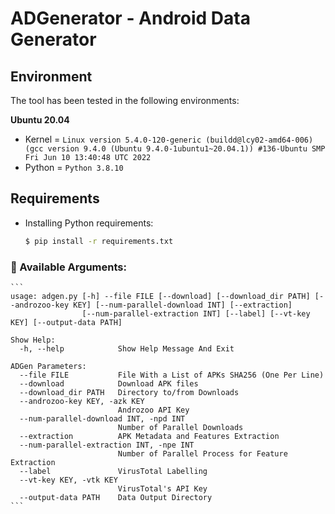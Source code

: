 # ADGenerator - Android Data Generator

## Environment

The tool has been tested in the following environments:

**Ubuntu 20.04**

- Kernel = `Linux version 5.4.0-120-generic (buildd@lcy02-amd64-006) (gcc version 9.4.0 (Ubuntu 9.4.0-1ubuntu1~20.04.1)) #136-Ubuntu SMP Fri Jun 10 13:40:48 UTC 2022`
- Python = `Python 3.8.10`

## Requirements
- Installing Python requirements:

    ```sh
    $ pip install -r requirements.txt
    ```


### 📌 Available Arguments:

    ```
    usage: adgen.py [-h] --file FILE [--download] [--download_dir PATH] [--androzoo-key KEY] [--num-parallel-download INT] [--extraction]
                    [--num-parallel-extraction INT] [--label] [--vt-key KEY] [--output-data PATH]

    Show Help:
      -h, --help            Show Help Message And Exit

    ADGen Parameters:
      --file FILE           File With a List of APKs SHA256 (One Per Line)
      --download            Download APK files
      --download_dir PATH   Directory to/from Downloads
      --androzoo-key KEY, -azk KEY
                            Androzoo API Key
      --num-parallel-download INT, -npd INT
                            Number of Parallel Downloads
      --extraction          APK Metadata and Features Extraction
      --num-parallel-extraction INT, -npe INT
                            Number of Parallel Process for Feature Extraction
      --label               VirusTotal Labelling
      --vt-key KEY, -vtk KEY
                            VirusTotal's API Key
      --output-data PATH    Data Output Directory
    ```
